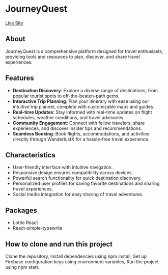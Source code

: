 # JourneyQuest

[Live Site](https://assignment-10-5e6b0.web.app/)

## About

JourneyQuest is a comprehensive platform designed for travel enthusiasts, providing tools and resources to plan, discover, and share travel experiences.

## Features

- **Destination Discovery**: Explore a diverse range of destinations, from popular tourist spots to off-the-beaten-path gems.
- **Interactive Trip Planning**: Plan your itinerary with ease using our intuitive trip planner, complete with customizable maps and guides.
- **Real-time Updates**: Stay informed with real-time updates on flight schedules, weather conditions, and travel advisories.
- **Community Engagement**: Connect with fellow travelers, share experiences, and discover insider tips and recommendations.
- **Seamless Booking**: Book flights, accommodations, and activities directly through WanderlustX for a hassle-free travel experience.

## Characteristics

- User-friendly interface with intuitive navigation.
- Responsive design ensures compatibility across devices.
- Powerful search functionality for quick destination discovery.
- Personalized user profiles for saving favorite destinations and sharing travel experiences.
- Social media integration for easy sharing of travel adventures.

## Packages

- Lottie React
- React-simple-typewrite

## How to clone and run this project

Clone the repository,
Install dependencies using npm install,
Set up Firebase configuration keys using environment variables,
Run the project using npm start.
